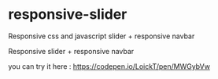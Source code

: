 # responsive-slider
Responsive css and javascript slider + responsive navbar

Responsive slider + responsive navbar

you can try it here : https://codepen.io/LoickT/pen/MWGybVw
